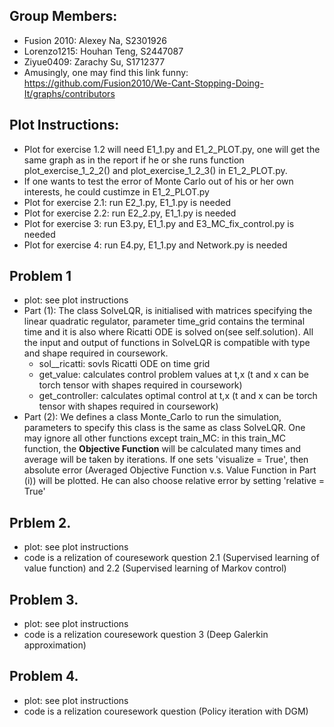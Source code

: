 ## Group Members:
* Fusion 2010: Alexey Na, S2301926
* Lorenzo1215: Houhan Teng, S2447087
* Ziyue0409: Zarachy Su, S1712377
* Amusingly, one may find this link funny: https://github.com/Fusion2010/We-Cant-Stopping-Doing-It/graphs/contributors

## Plot Instructions:
* Plot for exercise 1.2 will need E1_1.py and E1_2_PLOT.py, one will get the same graph as in the report if he or she runs function plot_exercise_1_2_2()    and plot_exercise_1_2_3() in E1_2_PLOT.py.
* If one wants to test the error of Monte Carlo out of his or her own interests, he could custimze in E1_2_PLOT.py 
* Plot for exercise 2.1: run E2_1.py, E1_1.py is needed
* Plot for exercise 2.2: run E2_2.py, E1_1.py is needed 
* Plot for exercise 3: run E3.py, E1_1.py and E3_MC_fix_control.py is needed 
* Plot for exercise 4: run E4.py, E1_1.py and Network.py is needed 

## Problem 1
* plot: see plot instructions
* Part (1): The class SolveLQR, is initialised with matrices specifying the linear quadratic regulator, parameter time_grid contains the terminal time and it is also where Ricatti ODE is solved on(see self.solution). All the input and output of functions in SolveLQR is compatible with type and shape required in coursework. 
  * sol__ricatti: sovls Ricatti ODE on time grid 
  * get_value: calculates control problem values at t,x (t and x can be torch tensor with shapes required in coursework)
  * get_controller: calculates optimal control at t,x (t and x can be torch tensor with shapes required in coursework)
* Part (2): We defines a class Monte_Carlo to run the simulation, parameters to specify this class is the same as class SolveLQR. One may ignore all other functions except train_MC: in this train_MC function, the **Objective Function** will be calculated many times and average will be taken by iterations. If one sets 'visualize = True', then absolute error (Averaged Objective Function v.s. Value Function in Part (i)) will be plotted. He can also choose  relative error by setting 'relative = True'

## Prblem 2.
* plot: see plot instructions
* code is a relization of couresework question 2.1 (Supervised learning of value function) and 2.2 (Supervised learning of Markov control)


## Problem 3.
* plot: see plot instructions
* code is a relization couresework question 3 (Deep Galerkin approximation)

## Problem 4.
* plot: see plot instructions
* code is a relization couresework question (Policy iteration with DGM)

